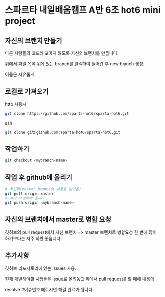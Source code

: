 # 스파르타 내일배움캠프 A반 6조 hot6 mini project
## 자신의 브랜치 만들기
다른 사람들의 코드와 꼬이지 않도록 자신의 브랜치를 만듭니다.

위에서 파일 목록 위에 있는 branch를 클릭하여 들어간 후 new branch 생성.

이름은 자유롭게.

## 로컬로 가져오기
http 사용시
``` bash
git clone https://github.com/sparta-hot6/sparta-hot6.git
```
ssh
``` bash
git clone git@github.com:sparta-hot6/sparta-hot6.git
```

## 작업하기
``` bash
git checkout <mybranch-name>
```

## 작업 후 github에 올리기

``` bash
# 최신화(master branch의 내용을 받아옴)
git pull origin master
# 자기 브랜치에 올리기
git push origin <mybranch-name>
```

## 자신의 브랜치에서 master로 병합 요청
깃허브의 pull request에서 자신 브랜치 => master 브랜치로 병합요청
한 번에 많이 하기보다는 자주 하면 좋습니다.

## 추가사항
깃허브 리포지토리에 있는 issues 사용.

현재 개발해야할 사항들을 issue로 올려놓고 위에서 pull request를 할 때에 내용에

resolve #이슈번호 해주시면 해결 완료가 됩니다. 